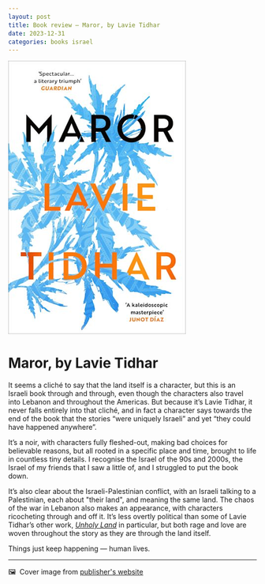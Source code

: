 ```yaml
---
layout: post
title: Book review — Maror, by Lavie Tidhar
date: 2023-12-31
categories: books israel
---
```


![Cover image for book](/images/maror-cover.jpeg)

# Maror, by Lavie Tidhar

It seems a cliché to say that the land itself is a character, but this is an Israeli book through and through, even though the characters also travel into Lebanon and throughout the Americas. But because it’s Lavie Tidhar, it never falls entirely into that cliché, and in fact a character says towards the end of the book that the stories “were uniquely Israeli” and yet “they could have happened anywhere”.

It’s a noir, with characters fully fleshed-out, making bad choices for believable reasons, but all rooted in a specific place and time, brought to life in countless tiny details. I recognise the Israel of the 90s and 2000s, the Israel of my friends that I saw a little of, and I struggled to put the book down. 

It’s also clear about the Israeli-Palestinian conflict, with an Israeli talking to a Palestinian, each about "their land", and meaning the same land. The chaos of the war in Lebanon also makes an appearance, with characters ricocheting through and off it. It’s less overtly political than some of Lavie Tidhar’s other work, *[Unholy Land](https://tachyonpublications.com/product/unholy-land/)* in particular, but both rage and love are woven throughout the story as they are through the land itself. 

Things just keep happening — human lives. 

***

🖼️  Cover image from [publisher's website](https://www.bloomsbury.com/uk/maror-9781838931377/)